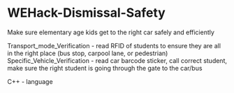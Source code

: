 # WEHack-Dismissal-Safety
Make sure elementary age kids get to the right car safely and efficiently

Transport_mode_Verification - read RFID of students to ensure they are all in the right place (bus stop, carpool lane, or pedestrian)
Specific_Vehicle_Verification - read car barcode sticker, call correct student, make sure the right student is going through the gate to the car/bus

C++ - language
